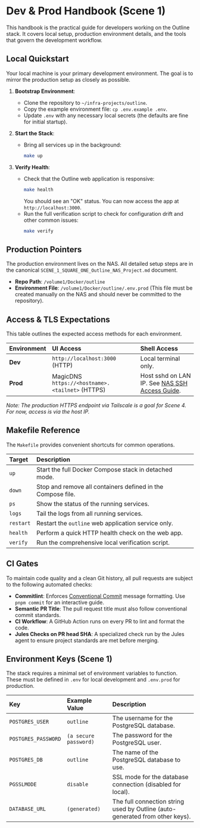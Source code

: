 # Dev & Prod Handbook (Scene 1)

This handbook is the practical guide for developers working on the Outline stack. It covers local setup, production environment details, and the tools that govern the development workflow.

## Local Quickstart

Your local machine is your primary development environment. The goal is to mirror the production setup as closely as possible.

1.  **Bootstrap Environment**:
    - Clone the repository to `~/infra-projects/outline`.
    - Copy the example environment file: `cp .env.example .env`.
    - Update `.env` with any necessary local secrets (the defaults are fine for initial startup).

2.  **Start the Stack**:
    - Bring all services up in the background:
      ```bash
      make up
      ```

3.  **Verify Health**:
    - Check that the Outline web application is responsive:
      ```bash
      make health
      ```
      You should see an "OK" status. You can now access the app at `http://localhost:3000`.
    - Run the full verification script to check for configuration drift and other common issues:
      ```bash
      make verify
      ```

## Production Pointers

The production environment lives on the NAS. All detailed setup steps are in the canonical `SCENE_1_SQUARE_ONE_Outline_NAS_Project.md` document.

- **Repo Path**: `/volume1/Docker/outline`
- **Environment File**: `/volume1/Docker/outline/.env.prod` (This file must be created manually on the NAS and should never be committed to the repository).

## Access & TLS Expectations

This table outlines the expected access methods for each environment.

| Environment | UI Access                                       | Shell Access                                                                |
| :---------- | :---------------------------------------------- | :-------------------------------------------------------------------------- |
| **Dev**     | `http://localhost:3000` (HTTP)                  | Local terminal only.                                                        |
| **Prod**    | MagicDNS `https://<hostname>.<tailnet>` (HTTPS) | Host sshd on LAN IP. See [NAS SSH Access Guide](./NAS_SSH_ACCESS_GUIDE.md). |

_Note: The production HTTPS endpoint via Tailscale is a goal for Scene 4. For now, access is via the host IP._

## Makefile Reference

The `Makefile` provides convenient shortcuts for common operations.

| Target    | Description                                                 |
| :-------- | :---------------------------------------------------------- |
| `up`      | Start the full Docker Compose stack in detached mode.       |
| `down`    | Stop and remove all containers defined in the Compose file. |
| `ps`      | Show the status of the running services.                    |
| `logs`    | Tail the logs from all running services.                    |
| `restart` | Restart the `outline` web application service only.         |
| `health`  | Perform a quick HTTP health check on the web app.           |
| `verify`  | Run the comprehensive local verification script.            |

## CI Gates

To maintain code quality and a clean Git history, all pull requests are subject to the following automated checks:

- **Commitlint**: Enforces [Conventional Commit](https://www.conventionalcommits.org/) message formatting. Use `pnpm commit` for an interactive guide.
- **Semantic PR Title**: The pull request title must also follow conventional commit standards.
- **CI Workflow**: A GitHub Action runs on every PR to lint and format the code.
- **Jules Checks on PR head SHA**: A specialized check run by the Jules agent to ensure project standards are met before merging.

## Environment Keys (Scene 1)

The stack requires a minimal set of environment variables to function. These must be defined in `.env` for local development and `.env.prod` for production.

| Key                 | Example Value         | Description                                                                  |
| :------------------ | :-------------------- | :--------------------------------------------------------------------------- |
| `POSTGRES_USER`     | `outline`             | The username for the PostgreSQL database.                                    |
| `POSTGRES_PASSWORD` | `(a secure password)` | The password for the PostgreSQL user.                                        |
| `POSTGRES_DB`       | `outline`             | The name of the PostgreSQL database to use.                                  |
| `PGSSLMODE`         | `disable`             | SSL mode for the database connection (disabled for local).                   |
| `DATABASE_URL`      | `(generated)`         | The full connection string used by Outline (auto-generated from other keys). |
